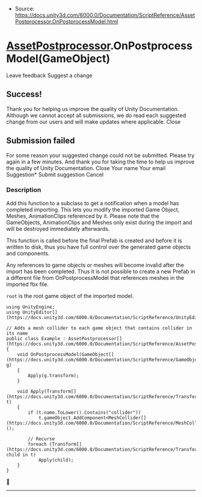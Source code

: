 * Source: https://docs.unity3d.com/6000.0/Documentation/ScriptReference/AssetPostprocessor.OnPostprocessModel.html

#  [AssetPostprocessor](https://docs.unity3d.com/6000.0/Documentation/ScriptReference/AssetPostprocessor.html).OnPostprocessModel(GameObject)
Leave feedback
Suggest a change
## Success!
Thank you for helping us improve the quality of Unity Documentation. Although we cannot accept all submissions, we do read each suggested change from our users and will make updates where applicable.
Close
## Submission failed
For some reason your suggested change could not be submitted. Please <a>try again</a> in a few minutes. And thank you for taking the time to help us improve the quality of Unity Documentation.
Close
Your name Your email Suggestion* Submit suggestion
Cancel
### Description
Add this function to a subclass to get a notification when a model has completed importing.
This lets you modify the imported Game Object, Meshes, AnimationClips referenced by it. Please note that the GameObjects, AnimationClips and Meshes only exist during the import and will be destroyed immediately afterwards.  
  
This function is called before the final Prefab is created and before it is written to disk, thus you have full control over the generated game objects and components.  
  
Any references to game objects or meshes will become invalid after the import has been completed. Thus it is not possible to create a new Prefab in a different file from OnPostprocessModel that references meshes in the imported fbx file.  
  
`root` is the root game object of the imported model.
```
using UnityEngine;
using UnityEditor[](https://docs.unity3d.com/6000.0/Documentation/ScriptReference/UnityEditor.html);  
  
// Adds a mesh collider to each game object that contains collider in its name
public class Example : AssetPostprocessor[](https://docs.unity3d.com/6000.0/Documentation/ScriptReference/AssetPostprocessor.html)
{
    void OnPostprocessModel(GameObject[](https://docs.unity3d.com/6000.0/Documentation/ScriptReference/GameObject.html) g)
    {
        Apply(g.transform);
    }  
  
    void Apply(Transform[](https://docs.unity3d.com/6000.0/Documentation/ScriptReference/Transform.html) t)
    {
        if (t.name.ToLower().Contains("collider"))
            t.gameObject.AddComponent<MeshCollider[](https://docs.unity3d.com/6000.0/Documentation/ScriptReference/MeshCollider.html)>();  
  
        // Recurse
        foreach (Transform[](https://docs.unity3d.com/6000.0/Documentation/ScriptReference/Transform.html) child in t)
            Apply(child);
    }
}

```

* * *
